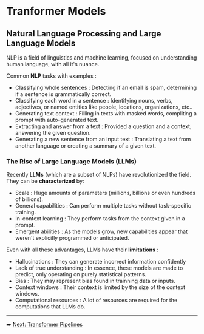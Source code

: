 # Tranformer Models

##  Natural Language Processing and Large Language Models

NLP is a field of linguistics and machine learning, focused on understanding human language, with all it's nuance.

Common **NLP** tasks with examples :

- Classifying whole sentences : Detecting if an email is spam, determining if a sentence is grammatically correct.
- Classifying each word in a sentence : Identifying nouns, verbs, adjectives, or named entities like people, locations, organizations, etc..
- Generating text context : Filling in texts with masked words, compliting a prompt with auto-generated text.
- Extracting and answer from a text : Provided a question and a context, answering the given question.
- Generating a new sentence from an input text : Translating a text from another language or creating a summary of a given text.

###  The Rise of Large Language Models (LLMs)

Recently **LLMs** (which are a subset of NLPs) have revolutionized the field. They can be **characterized** by:

- Scale : Huge amounts of parameters (millions, billions or even hundreds of billions).
- General capabilities : Can perform multiple tasks without task-specific training.
- In-context learning : They perform tasks from the context given in a prompt.
- Emergent abilities : As the models grow, new capabilities appear that weren't explicitly programmed or anticipated.

Even with all these advantages, LLMs have their **limitations** : 

- Hallucinations : They can generate incorrect information confidently 
- Lack of true understanding : In essence, these models are made to predict, only operating on purely statistical patterns.
- Bias : They may represent bias found in trainning data or inputs.
- Context windows : Their context is limited by the size of the context windows.
- Computational resources : A lot of resources are required for the computations that LLMs do.

---

➡️ [Next: Transformer Pipelines](03_transformer_pipelines.md)